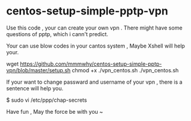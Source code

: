 # centos-setup-simple-pptp-vpn
Use this code , your can create your own vpn .
There might have some questions of pptp, which i cann't predict.

Your can use blow codes in your cantos system , Maybe Xshell will help your.

wget https://github.com/mmmwhy/centos-setup-simple-pptp-vpn/blob/master/setup.sh
chmod +x ./vpn_centos.sh
./vpn_centos.sh

If your want to change passward and username of your vpn , there is a sentence will help you.

$ sudo vi /etc/ppp/chap-secrets

Have fun , May the force be with you ~
